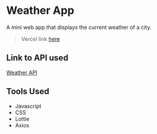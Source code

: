 # Weather App

A mini web app that displays the current weather of a city.
>Vercel link [here](potato)

## Link to API used

[Weather API](https://openweathermap.org/current)

## Tools Used
- Javascript
- CSS
- Lottie
- Axios
